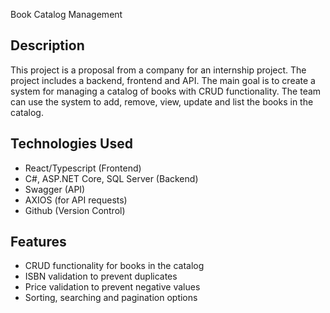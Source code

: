 Book Catalog Management

## Description
This project is a proposal from a company for an internship project. The project includes a backend, frontend and API. The main goal is to create a system for managing a catalog of books with CRUD functionality. The team can use the system to add, remove, view, update and list the books in the catalog.

## Technologies Used
- React/Typescript (Frontend)
- C#, ASP.NET Core, SQL Server (Backend)
- Swagger (API)
- AXIOS (for API requests)
- Github (Version Control)

## Features
- CRUD functionality for books in the catalog
- ISBN validation to prevent duplicates
- Price validation to prevent negative values
- Sorting, searching and pagination options
